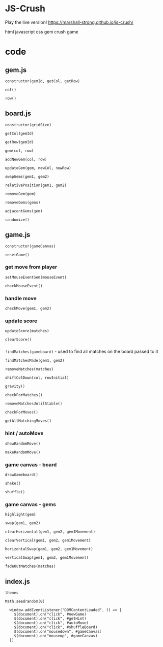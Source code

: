 # JS-Crush

Play the live version!
https://marshall-strong.github.io/js-crush/

html javascript css gem crush game

# code

## gem.js

`constructor(gemId, getCol, getRow)`

`col()`

`row()`

## board.js

`constructor(gridSize)`

`getCol(gemId)`

`getRow(gemId)`

`gem(col, row)`

`addNewGem(col, row)`

`updateGem(gem, newCol, newRow)`

`swapGems(gem1, gem2)`

`relativePosition(gem1, gem2)`

`removeGem(gem)`

`removeGems(gems)`

`adjacentGems(gem)`

`randomize()`

## game.js

`constructor(gameCanvas)`

`resetGame()`

### get move from player

`setMouseEventGem(mouseEvent)`

`checkMouseEvent()`

### handle move

`checkMove(gem1, gem2)`

### update score

`updateScore(matches)`

`clearScore()`

###

`findMatches(gameboard)` - used to find all matches on the board passed to it

`findMatchesMade(gem1, gem2)`

`removeMatches(matches)`

`shiftColDown(col, rowInitial)`

`gravity()`

`checkForMatches()`

`removeMatchesUntilStable()`

`checkForMoves()`

`getAllMatchingMoves()`

### hint / autoMove

`showRandomMove()`

`makeRandomMove()`

### game canvas - board

`drawGameboard()`

`shake()`

`shuffle()`

### game canvas - gems

`highlight(gem)`

`swap(gem1, gem2)`

`clearHorizontal(gem1, gem2, gem1Movement)`

`clearVertical(gem1, gem2, gem1Movement)`

`horizontalSwap(gem1, gem2, gem1Movement)`

`verticalSwap(gem1, gem2, gem1Movement)`

`fadeOutMatches(matches)`

## index.js

`themes`

`Math.seedrandom(0)`

```
  window.addEventListener("DOMContentLoaded", () => {
    $(document).on("click", #newGame)
    $(document).on("click", #getHint)
    $(document).on("click", #autoMove)
    $(document).on("click", #shuffleBoard)
    $(document).on("mousedown", #gameCanvas)
    $(document).on("mouseup", #gameCanvas)
  })
```
